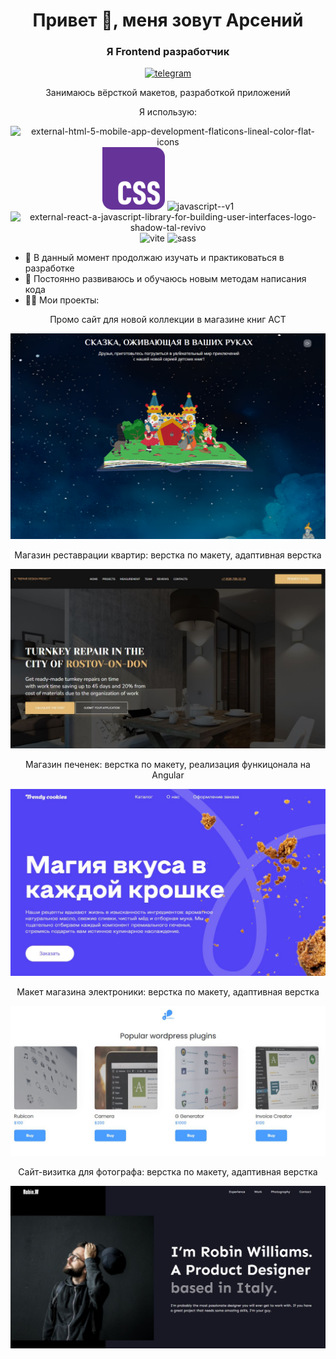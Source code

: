 <div id="header" align="center">
  <h1>Привет 👋, меня зовут Арсений</h1>
  <h3>Я Frontend разработчик</h3>
</div>

<div id="socials" align="center">
  <a href="https://t.me/ArsLight">
    <img width="50" height="50" src="https://img.icons8.com/ios-filled/50/telegram.png" alt="telegram"/>
  </a>
</div>

<div id="about" align="center">
  <p>Занимаюсь вёрсткой макетов, разработкой приложений</p>
</div>

<div id="stack" align="center">
  <p>Я использую:</p>
  <img width="100" height="100" src="https://img.icons8.com/external-flaticons-lineal-color-flat-icons/100/external-html-5-mobile-app-development-flaticons-lineal-color-flat-icons.png" alt="external-html-5-mobile-app-development-flaticons-lineal-color-flat-icons"/>
  <img width="100" height="100" src="img/css.svg" alt="css"/>
  <img width="100" height="100" src="https://img.icons8.com/color/100/javascript--v1.png" alt="javascript--v1"/>
  <img width="100" height="100" src="https://img.icons8.com/external-tal-revivo-shadow-tal-revivo/100/external-react-a-javascript-library-for-building-user-interfaces-logo-shadow-tal-revivo.png" alt="external-react-a-javascript-library-for-building-user-interfaces-logo-shadow-tal-revivo"/>
  <img width="100" height="100" src="https://img.icons8.com/color/100/vite.png" alt="vite"/>
  <img width="100" height="100" src="https://img.icons8.com/ios-filled/100/sass.png" alt="sass"/>
</div>

-   🔭 В данный момент продолжаю изучать и практиковаться в разработке
-   🧠 Постоянно развиваюсь и обучаюсь новым методам написания кода
-   👨‍💻 Мои проекты:
<div id="projects" align="center">
  <div>
  <p>Промо сайт для новой коллекции в магазине книг АСТ</p>
  <a href="https://ast13new.vercel.app/">
    <img src="/img/ast.png"/>
  </a>
  </div>
  <div>
  <p>Магазин реставрации квартир: верстка по макету, адаптивная верстка</p>
  <a href="https://dsolight.github.io/IC-Repair-Design/">
    <img src="/img/ic.JPG"/>
  </a>
  </div>
  <div>
  <p>Магазин печенек: верстка по макету, реализация функицонала на Angular</p>
  <a href="https://dsolight.github.io/cookies/">
    <img src="/img/cookies.JPG"/>
  </a>
  </div>
  <div>
  <p>Макет магазина электроники: верстка по макету, адаптивная верстка</p>
  <a href="https://dsolight.github.io/WPPlugins/">
    <img src="/img/wp.JPG"/>
  </a>
  </div>
  <div>
  <p>Сайт-визитка для фотографа: верстка по макету, адаптивная верстка</p>
  <a href="https://dsolight.github.io/RobinW/">
    <img src="/img/rw.JPG"/>
  </a>
  </div>
</div>
